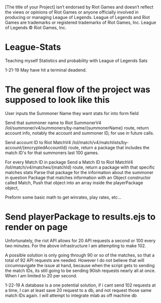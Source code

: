 [The title of your Project] isn’t endorsed by Riot Games and doesn’t reflect the views or opinions of Riot Games
or anyone officially involved in producing or managing League of Legends. League of Legends and Riot Games are
trademarks or registered trademarks of Riot Games, Inc. League of Legends © Riot Games, Inc.

# League-Stats
Teaching myself Statistics and probability with League of Legends Sats

1-21-19
May have hit a terminal deadend. 

The general flow of the project was supposed to look like this
==============================================================

User inputs the Summoner Name they want stats for into form field

Send that summoner name to Riot SummonerV4 /lol/summoner/v4/summoners/by-name/{summonerName} route, return account      info, notably the account and summoner ID, for use in future calls.

Send account ID to Riot MatchV4 /lol/match/v4/matchlists/by-account/{encryptedAccountId} route, return a package        that includes the match ID's for that summoners last 100 games. 

For every Match ID in package
    Send a Match ID to Riot MatchV4 /lol/match/v4/matches/{matchId} route, return a package with that specific matches stats
    Parse that package for the information about the summoner in question
    Package that matches information with an Object constructor called Match,
    Push that object into an array inside the playerPackage object,

Preform some basic math to get winrates, play rates, etc...

Send playerPackage to results.ejs to render on page
==============================================================

Unfortunately, the riot API allows for 20 API requests a second or 100 every two minutes. 
For the above infrastructure I am attempting to make 102.

A possible solution is only going through 90 or so of the matches, so that a total of 92 API requests are needed. However I do not believe that will circumnavigate the issue at hand, because when the script gets to sending the match IDs, its still going to be sending 90ish requests nearly all at once. When I am limited to 20 per second.

1-22-19
A database is a one potential solution, if i cant send 102 requests at a time, I can at least save 20 request to a db, and not request those same match IDs again. I will attempt to integrate mlab as off machine db